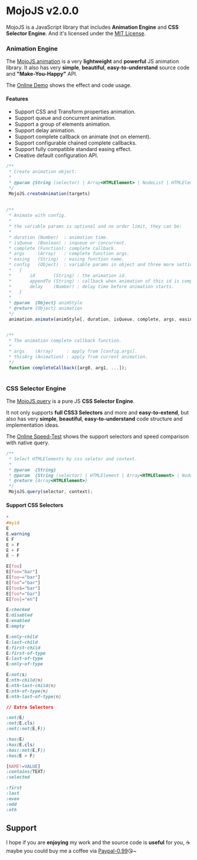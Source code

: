 MojoJS v2.0.0
=============

MojoJS is a JavaScript library that includes **Animation Engine** and **CSS Selector Engine**. And it's licensed under the [MIT License](https://github.com/scottcgi/MojoJS/blob/master/LICENSE "Mojoc Under MIT License").

### Animation Engine

The [MojoJS.animation](https://github.com/scottcgi/MojoJS/blob/master/animation/MojoJS.animation.js) is a very **lightweight** and **powerful** JS animation library. It also has very **simple**, **beautiful**, **easy-to-understand** source code and **"Make-You-Happy"** API.

The [Online Demo](https://scottcgi.github.io/MojoJS/animation/demo/animation-demo.html) shows the effect and code usage.

#### Features

* Support CSS and Transform properties animation.
* Support queue and concurrent animation.
* Support a group of elements animation.
* Support delay animation.
* Support complete callback on animate (not on element).
* Support configurable chained complete callbacks.
* Support fully compatible standard easing effect.
* Creative default configuration API.

```js
/**
 * Create animation object.
 *
 * @param {String (selector) | Array<HTMLElement> | NodeList | HTMLElement} targets
 */
 MojoJS.createAnimation(targets)
 
 
/**
 * Animate with config.
 *
 * the variable params is optional and no order limit, they can be:
 * 
 * duration (Number)  : animation time.
 * isQueue  (Boolean) : inqueue or concurrent.                       
 * complete (Function): complete callback.                       
 * args     (Array)   : complete function args.
 * easing   (String)  : easing function name.
 * config   (Object)  : variable params in object and three more settings:
 *   {
 *       id       (String) : the animation id.
 *       appendTo (String) : callback when animation of this id is completed.
 *       delay    (Number) : delay time before animation starts.
 *   }  
 * 
 * @param  {Object} animStyle 
 * @return {Object} animation
 */
 animation.animate(animStyle[, duration, isQueue, complete, args, easing, config]);


/**
 * The animation complete callback function.
 *
 * args    (Array)     : apply from [config.args].
 * thisArg (Animation) : apply from current animation.
 */
 function completeCallback([arg0, arg1, ...]);
 
```

### CSS Selector Engine

The [MojoJS.query](https://github.com/scottcgi/MojoJS/blob/master/query/MojoJS.query.js) is a pure JS **CSS Selector Engine**. 

It not only supports **full CSS3 Selectors** and more and **easy-to-extend**, but also has very **simple**, **beautiful**, **easy-to-understand** code structure and implementation ideas.

The [Online Speed-Test](https://scottcgi.github.io/MojoJS/query/speed-test/index.html) shows the support selectors and speed comparison with native query.

```js
/**
 * Select HTMLElements by css seletor and context.
 * 
 * @param  {String}                                                          selector
 * @param  {String (selector) | HTMLElement | Array<HTMLElement> | NodeList} context (optional)
 * @return {Array<HTMLElement>}                                              HTMLElements Array
 */
 MojoJS.query(selector, context);
```

#### Support CSS Selectors

```css
*
#myid
E
E.warning
E F
E > F
E + F
E ~ F

E[foo]  
E[foo="bar"]    
E[foo~="bar"]   
E[foo^="bar"]   
E[foo$="bar"]   
E[foo*="bar"]   
E[foo|="en"]

E:checked
E:disabled
E:enabled
E:empty

E:only-child
E:last-child
E:first-child
E:first-of-type
E:last-of-type
E:only-of-type

E:not(s)
E:nth-child(n)
E:nth-last-child(n)
E:nth-of-type(n)
E:nth-last-of-type(n)

// Extra Selectors

:not(E)
:not(E.cls)
:not(:not(E,F))

:has(E)
:has(E.cls)
:has(:not(E,F))
:has(E > F)

[NAME!=VALUE]
:contains(TEXT)
:selected

:first
:last
:even
:odd
:nth
```

## Support

I hope if you are **enjoying** my work and the source code is **useful** for you, :coffee: maybe you could buy me a coffee via [Paypal-0.99](https://www.paypal.me/PayScottcgi/0.99):kissing_heart:~
